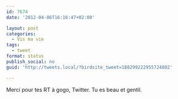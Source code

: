 ```yaml
---
id: 7674
date: '2012-04-06T16:16:47+02:00'

layout: post
categories:
  - Vis ma vie
tags:
  - tweet
format: status
publish_social: no
guid: 'http://tweets.local/?birdsite_tweet=188299222955724802'

---
```


Merci pour tes RT à gogo, Twitter. Tu es beau et gentil.